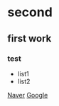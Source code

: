 # second
## first work
### test
- list1
- list2

[Naver](http://www.naver.com)
[Google](http://google.com)
